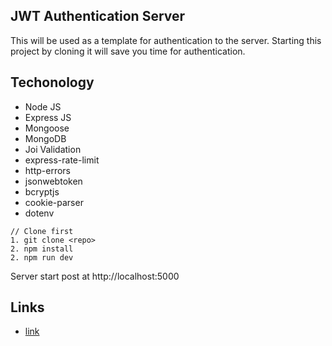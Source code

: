 ## JWT Authentication Server

This will be used as a template for authentication to the server. Starting this project by cloning it will save you time for authentication.

## Techonology

- Node JS
- Express JS
- Mongoose
- MongoDB
- Joi Validation
- express-rate-limit
- http-errors
- jsonwebtoken
- bcryptjs
- cookie-parser
- dotenv

```
// Clone first
1. git clone <repo>
2. npm install
2. npm run dev
```

Server start post at http://localhost:5000

## Links

- [link](www.google.com)
